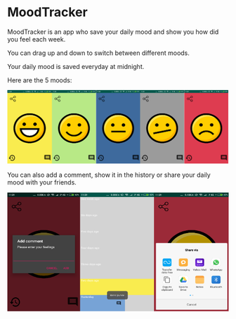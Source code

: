 # MoodTracker

MoodTracker is an app who save your daily mood and show you how did you feel each week.

You can drag up and down to switch between different moods.

Your daily mood is saved everyday at midnight.

Here are the 5 moods:

![](https://github.com/matteovaccari/MoodTracker/blob/master/app/src/main/res/drawable/differents_moods.PNG)

You can also add a comment, show it in the history or share your daily mood with your friends.

![](https://github.com/matteovaccari/MoodTracker/blob/master/app/src/main/res/drawable/other_functions_screen.PNG)
